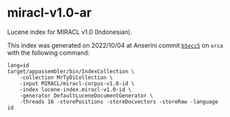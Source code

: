 # miracl-v1.0-ar

Lucene index for MIRACL v1.0 (Indonesian).

This index was generated on 2022/10/04 at Anserini commit [`b5ecc5`](https://github.com/castorini/anserini/commit/b5ecc5aff79ddfc82b175f6bd3048f5039f0480f) on `orca` with the following command:
```
lang=id
target/appassembler/bin/IndexCollection \
    -collection MrTyDiCollection \
    -input MIRACL/miracl-corpus-v1.0-id \
    -index lucene-index.miracl-v1.0-id \
    -generator DefaultLuceneDocumentGenerator \
    -threads 16 -storePositions -storeDocvectors -storeRaw -language id
```
